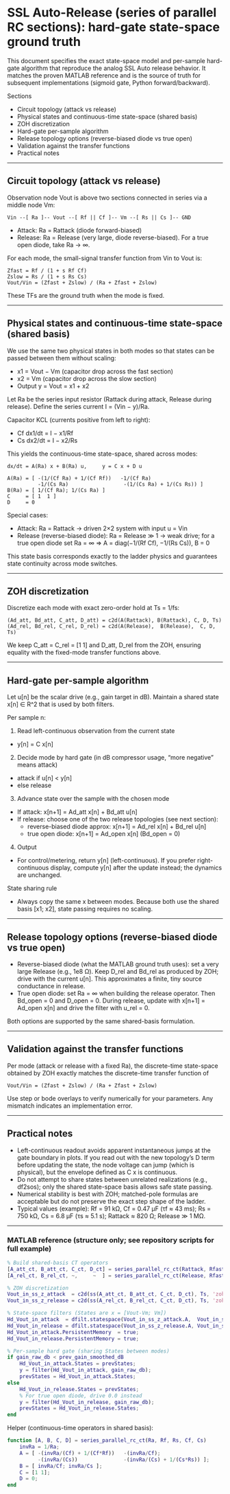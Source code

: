 # SSL Auto-Release (series of parallel RC sections): hard-gate state-space ground truth

This document specifies the exact state-space model and per-sample hard-gate algorithm that reproduce the analog SSL Auto release behavior. It matches the proven MATLAB reference and is the source of truth for subsequent implementations (sigmoid gate, Python forward/backward).

Sections
- Circuit topology (attack vs release)
- Physical states and continuous-time state-space (shared basis)
- ZOH discretization
- Hard-gate per-sample algorithm
- Release topology options (reverse-biased diode vs true open)
- Validation against the transfer functions
- Practical notes

---

## Circuit topology (attack vs release)

Observation node Vout is above two sections connected in series via a middle node Vm:

```text path=null start=null
Vin --[ Ra ]-- Vout --[ Rf || Cf ]-- Vm --[ Rs || Cs ]-- GND
```

- Attack: Ra = Rattack (diode forward-biased)
- Release: Ra = Release (very large, diode reverse-biased). For a true open diode, take Ra → ∞.

For each mode, the small-signal transfer function from Vin to Vout is:

```text path=null start=null
Zfast = Rf / (1 + s Rf Cf)
Zslow = Rs / (1 + s Rs Cs)
Vout/Vin = (Zfast + Zslow) / (Ra + Zfast + Zslow)
```

These TFs are the ground truth when the mode is fixed.

---

## Physical states and continuous-time state-space (shared basis)

We use the same two physical states in both modes so that states can be passed between them without scaling:
- x1 = Vout − Vm  (capacitor drop across the fast section)
- x2 = Vm         (capacitor drop across the slow section)
- Output y = Vout = x1 + x2

Let Ra be the series input resistor (Rattack during attack, Release during release). Define the series current I = (Vin − y)/Ra.

Capacitor KCL (currents positive from left to right):
- Cf dx1/dt = I − x1/Rf
- Cs dx2/dt = I − x2/Rs

This yields the continuous-time state-space, shared across modes:

```text path=null start=null
dx/dt = A(Ra) x + B(Ra) u,     y = C x + D u

A(Ra) = [ -(1/(Cf Ra) + 1/(Cf Rf))   -1/(Cf Ra)
          -1/(Cs Ra)                  -(1/(Cs Ra) + 1/(Cs Rs)) ]
B(Ra) = [ 1/(Cf Ra); 1/(Cs Ra) ]
C     = [ 1  1 ]
D     = 0
```

Special cases:
- Attack: Ra = Rattack → driven 2×2 system with input u = Vin
- Release (reverse-biased diode): Ra = Release ≫ 1 → weak drive; for a true open diode set Ra = ∞ ⇒ A = diag(−1/(Rf Cf), −1/(Rs Cs)), B = 0

This state basis corresponds exactly to the ladder physics and guarantees state continuity across mode switches.

---

## ZOH discretization

Discretize each mode with exact zero-order hold at Ts = 1/fs:

```text path=null start=null
(Ad_att, Bd_att, C_att, D_att) = c2d(A(Rattack), B(Rattack), C, D, Ts)
(Ad_rel, Bd_rel, C_rel, D_rel) = c2d(A(Release),  B(Release),  C, D, Ts)
```

We keep C_att = C_rel = [1 1] and D_att, D_rel from the ZOH, ensuring equality with the fixed-mode transfer functions above.

---

## Hard-gate per-sample algorithm

Let u[n] be the scalar drive (e.g., gain target in dB). Maintain a shared state x[n] ∈ R^2 that is used by both filters.

Per sample n:

1) Read left-continuous observation from the current state
- y[n] = C x[n]

2) Decide mode by hard gate (in dB compressor usage, “more negative” means attack)
- attack if u[n] < y[n]
- else release

3) Advance state over the sample with the chosen mode
- If attack: x[n+1] = Ad_att x[n] + Bd_att u[n]
- If release: choose one of the two release topologies (see next section):
  - reverse-biased diode approx: x[n+1] = Ad_rel x[n] + Bd_rel u[n]
  - true open diode: x[n+1] = Ad_open x[n]  (Bd_open = 0)

4) Output
- For control/metering, return y[n] (left-continuous). If you prefer right-continuous display, compute y[n] after the update instead; the dynamics are unchanged.

State sharing rule
- Always copy the same x between modes. Because both use the shared basis [x1; x2], state passing requires no scaling.

---

## Release topology options (reverse-biased diode vs true open)

- Reverse-biased diode (what the MATLAB ground truth uses): set a very large Release (e.g., 1e8 Ω). Keep D_rel and Bd_rel as produced by ZOH; drive with the current u[n]. This approximates a finite, tiny source conductance in release.
- True open diode: set Ra = ∞ when building the release operator. Then Bd_open = 0 and D_open = 0. During release, update with x[n+1] = Ad_open x[n] and drive the filter with u_rel = 0.

Both options are supported by the same shared-basis formulation.

---

## Validation against the transfer functions

Per mode (attack or release with a fixed Ra), the discrete-time state-space obtained by ZOH exactly matches the discrete-time transfer function of

```text path=null start=null
Vout/Vin = (Zfast + Zslow) / (Ra + Zfast + Zslow)
```

Use step or bode overlays to verify numerically for your parameters. Any mismatch indicates an implementation error.

---

## Practical notes

- Left-continuous readout avoids apparent instantaneous jumps at the gate boundary in plots. If you read out with the new topology’s D term before updating the state, the node voltage can jump (which is physical), but the envelope defined as C x is continuous.
- Do not attempt to share states between unrelated realizations (e.g., df2sos); only the shared state-space basis allows safe state passing.
- Numerical stability is best with ZOH; matched-pole formulas are acceptable but do not preserve the exact step shape of the ladder.
- Typical values (example): Rf = 91 kΩ, Cf = 0.47 µF (τf ≈ 43 ms); Rs = 750 kΩ, Cs = 6.8 µF (τs ≈ 5.1 s); Rattack ≈ 820 Ω; Release ≫ 1 MΩ.

---

### MATLAB reference (structure only; see repository scripts for full example)

```matlab path=null start=null
% Build shared-basis CT operators
[A_att_ct, B_att_ct, C_ct, D_ct] = series_parallel_rc_ct(Rattack, Rfast, Rslow, Cfast, Cslow);
[A_rel_ct, B_rel_ct, ~,     ~  ] = series_parallel_rc_ct(Release, Rfast, Rslow, Cfast, Cslow);

% ZOH discretization
Vout_in_ss_z_attack  = c2d(ss(A_att_ct, B_att_ct, C_ct, D_ct), Ts, 'zoh');
Vout_in_ss_z_release = c2d(ss(A_rel_ct, B_rel_ct, C_ct, D_ct), Ts, 'zoh');

% State-space filters (States are x = [Vout-Vm; Vm])
Hd_Vout_in_attack  = dfilt.statespace(Vout_in_ss_z_attack.A,  Vout_in_ss_z_attack.B,  Vout_in_ss_z_attack.C,  Vout_in_ss_z_attack.D);
Hd_Vout_in_release = dfilt.statespace(Vout_in_ss_z_release.A, Vout_in_ss_z_release.B, Vout_in_ss_z_release.C, Vout_in_ss_z_release.D);
Hd_Vout_in_attack.PersistentMemory  = true;
Hd_Vout_in_release.PersistentMemory = true;

% Per-sample hard gate (sharing States between modes)
if gain_raw_db < prev_gain_smoothed_dB
    Hd_Vout_in_attack.States = prevStates;
    y = filter(Hd_Vout_in_attack, gain_raw_db);
    prevStates = Hd_Vout_in_attack.States;
else
    Hd_Vout_in_release.States = prevStates;
    % For true open diode, drive 0.0 instead
    y = filter(Hd_Vout_in_release, gain_raw_db);
    prevStates = Hd_Vout_in_release.States;
end
```

Helper (continuous-time operators in shared basis):

```matlab path=null start=null
function [A, B, C, D] = series_parallel_rc_ct(Ra, Rf, Rs, Cf, Cs)
    invRa = 1/Ra;
    A = [ -(invRa/(Cf) + 1/(Cf*Rf))   -(invRa/Cf);
          -(invRa/(Cs))               -(invRa/(Cs) + 1/(Cs*Rs)) ];
    B = [ invRa/Cf; invRa/Cs ];
    C = [1 1];
    D = 0;
end
```
